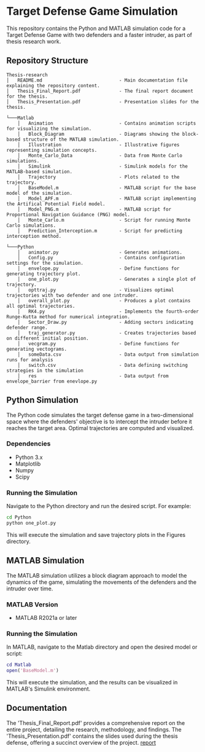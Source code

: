 # Target Defense Game Simulation

This repository contains the Python and MATLAB simulation code for a Target Defense Game with two defenders and a faster intruder, as part of thesis research work.

## Repository Structure

```plaintext
Thesis-research
│   README.md                            - Main documentation file explaining the repository content.
│   Thesis_Final_Report.pdf              - The final report document for the thesis.
│   Thesis_Presentation.pdf              - Presentation slides for the thesis.

└───Matlab
    │   Animation                        - Contains animation scripts for visualizing the simulation.
    │   Block_Diagram                    - Diagrams showing the block-based structure of the MATLAB simulation.
    │   Illustration                     - Illustrative figures representing simulation concepts.
    │   Monte_Carlo_Data                 - Data from Monte Carlo simulations.
    │   Simulink                         - Simulink models for the MATLAB-based simulation.
    │   Trajectory                       - Plots related to the trajectory.
    │   BaseModel.m                      - MATLAB script for the base model of the simulation.
    │   Model_APF.m                      - MATLAB script implementing the Artifical Potential Field model.
    │   Model_PNG.m                      - MATLAB script for Proportional Navigation Guidance (PNG) model.
    │   Monte_Carlo.m                    - Script for running Monte Carlo simulations.
    │   Prediction_Interception.m        - Script for predicting interception method.

└───Python
    │   animator.py                      - Generates animations.
    │   Config.py                        - Contains configuration settings for the simulation.
    │   envelope.py                      - Define functions for generating trajectory plot.
    │   one_plot.py                      - Generates a single plot of trajectory.
    │   opttraj.py                       - Visualizes optimal trajectories with two defender and one intruder.
    │   overall_plot.py                  - Produces a plot contains all optimal trajectories.
    │   RK4.py                           - Implements the fourth-order Runge-Kutta method for numerical integration.
    │   Sector_Draw.py                   - Adding sectors indicating defender range.
    │   traj_generator.py                - Creates trajectories based on different initial position.
    │   vecgram.py                       - Define functions for generating vectograms.
    │   someData.csv                     - Data output from simulation runs for analysis 
    │   switch.csv                       - Data defining switching strategies in the simulation
    │   res                              - Data output from envelope_barrier from enevlope.py

```

## Python Simulation

The Python code simulates the target defense game in a two-dimensional space where the defenders' objective is to intercept the intruder before it reaches the target area. Optimal trajectories are computed and visualized.

### Dependencies

- Python 3.x
- Matplotlib
- Numpy
- Scipy

### Running the Simulation

Navigate to the Python directory and run the desired script. For example:

```bash
cd Python
python one_plot.py
```

This will execute the simulation and save trajectory plots in the Figures directory.

## MATLAB Simulation

The MATLAB simulation utilizes a block diagram approach to model the dynamics of the game, simulating the movements of the defenders and the intruder over time.

### MATLAB Version

- MATLAB R2021a or later

### Running the Simulation

In MATLAB, navigate to the Matlab directory and open the desired model or script:

```matlab
cd Matlab
open('BaseModel.m')
```

This will execute the simulation, and the results can be visualized in MATLAB's Simulink environment.

## Documentation
The 'Thesis_Final_Report.pdf' provides a comprehensive report on the entire project, detailing the research, methodology, and findings.
The 'Thesis_Presentation.pdf' contains the slides used during the thesis defense, offering a succinct overview of the project.
[report](https://www.overleaf.com/project/652b96096ece88dceaee7601)